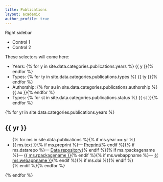 ```yaml
---
title: Publications
layout: academic
author_profile: true
---
```


<aside class="sidebar__control sticky">
<p>Right sidebar</p>
<ul>
<li>Control 1</li>
<li>Control 2</li>
</ul>
</aside>

These selectors will come here:

- Years: {% for y in site.data.categories.publications.years %} {{ y }}{% endfor %}
- Types: {% for ty in site.data.categories.publications.types %} {{ ty }}{% endfor %}
- Authorship: {% for au in site.data.categories.publications.authorship %} {{ au }}{% endfor %}
- Types: {% for st in site.data.categories.publications.status %} {{ st }}{% endfor %}

{% for yr in site.data.categories.publications.years %}
<h2 id="year-{{ yr }}">{{ yr }}</h2>
<ul>
{% for ms in site.data.publications %}{% if ms.year == yr %}
  <li class="publ-type-{{ ms.type }} publ-auth-{{ ms.authorship }} publ-status-{{ ms.status }}">
    {{ ms.text }}{% if ms.preprint %}&mdash; <a href="{{ ms.preprint }}">Preprint</a>{% endif %}{% if ms.datarepo %}&mdash; <a href="{{ ms.datarepo }}">Data repository</a>{% endif %}{% if ms.rpackagename %}&mdash; <a href="{{ ms.rpackagelink }}">{{ ms.rpackagename }}</a>{% endif %}{% if ms.webappname %}&mdash; <a href="{{ ms.webapplink }}">{{ ms.webappname }}</a>{% endif %}{% if ms.doi %}<div data-badge-popover="bottom" style="display: inline-block;" data-badge-type="4" data-doi="{{ ms.doi }}" data-hide-no-mentions="true" class="altmetric-embed"></div>{% endif %}
    </li>
{% endif %}{% endfor %}
</ul>
{% endfor %}
<script type='text/javascript' src='https://d1bxh8uas1mnw7.cloudfront.net/assets/embed.js'></script>
